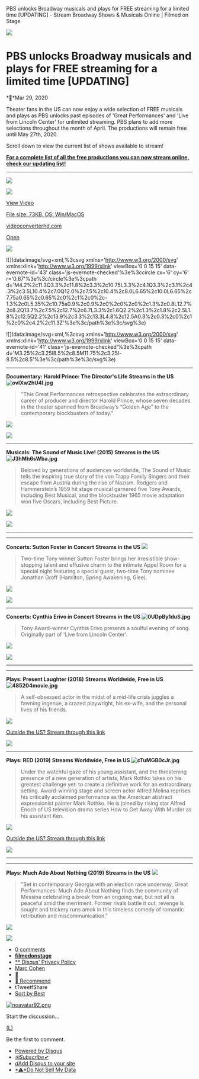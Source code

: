 PBS unlocks Broadway musicals and plays for FREE streaming for a limited time [UPDATING] - Stream Broadway Shows & Musicals Online | Filmed on Stage

![](../_resources/5e0fd5f5c638a2b12400413a9d83e7ab.png)

# PBS unlocks Broadway musicals and plays for FREE streaming for a limited time [UPDATING]

 **Mar 29, 2020

Theater fans in the US can now enjoy a wide selection of FREE musicals and plays as PBS unlocks past episodes of 'Great Performances' and 'Live from Lincoln Center' for unlimited streaming. PBS plans to add more selections throughout the month of April. The productions will remain free until May 27th, 2020.

Scroll down to view the current list of shows available to stream!

[**For a complete list of all the free productions you can now stream online, check our updating list!**](http://filmedonstage.com/news/76-free-musicals-and-plays-you-can-now-stream-during-the-coronavirus-outbreak-updating-daily)

* * *

[![](../_resources/589257034aaa4448e53a1d2741c9a84d.png)](https://googleads.g.doubleclick.net/aclk?sa=l&ai=C3RQEAfaEXtyqPJbK1fAP3-G_-AH-0OG3XN_WvurbC5b40pDBGRABIPaD9xRgu76ug9AKoAGl2r6KA8gBBqgDAcgDwwSqBKMCT9DHD6OQgcaz1kbowIR0aLRf1G5EkCgjJ9EIWJ4lTrMAl0PoIydlcdUB9Hf8zhJeVhZRXTToJYAra8cHpjzzdy898YLl9Ksi9dE1v-OxpAVq-7ngVi55hjeNGGJdgD-AuwCs-_jeDaJ8w6kVYNqZx9kjJCAPDBGmZCz-oi6sClP8iPDmqRbiX_bqtNobLg2zrjDRXHMfMi5CutwFbk0CS3bUjYZrFn--a9Ni84mjOQ30CCRbi6wDIzmEtMaWkQ-xFzJ1F-7uc96EpiRQf0RFlTSEZu0Z0C72YIrJoqI5tE9_UWRg9pzeSk9TC1kKcvx5oKLT-xLcETB6NR3iK6F9aySoh0D_iuyTvtr7HG_Zt9leXSquTzAPCbmibb1QI-xdXQFmwASM8Yep6wKgBjeAB42fhXeoB47OG6gH1ckbqAeT2BuoB5_bG6gHugaoB_DZG6gH8tkbqAemvhuoB-zVG6gH89EbqAfs1RuoB5bYG6gHwtob2AcB0ggJCIzjgBAQARgesQnsP0lBnQJQNIAKAZgLAcgLAdgTDIgUAQ&ae=1&num=1&sig=AOD64_1Zeyb2KZa4iEJwFpvyEmWVJSDSlA&client=ca-pub-2167593167546348&nb=9&adurl=https://www.videoconverterhd.com/index.jhtml%3Fpartner%3D%5ECRE%5Exdm737%26s1%3Dfilmedonstage.com%26s2%3DEAIaIQobChMInK-floXI6AIVFmUVCB3f8A8fEAEYASAAEgI96fD_BwE%26s3%3D97528182924%26s4%3D%26s5%3D%26gclid%3DEAIaIQobChMInK-floXI6AIVFmUVCB3f8A8fEAEYASAAEgI96fD_BwE)

[![](:/7daf7f2004f0ab717ac6fbcb1cc67e63)](https://googleads.g.doubleclick.net/aclk?sa=l&ai=C3RQEAfaEXtyqPJbK1fAP3-G_-AH-0OG3XN_WvurbC5b40pDBGRABIPaD9xRgu76ug9AKoAGl2r6KA8gBBqgDAcgDwwSqBKMCT9DHD6OQgcaz1kbowIR0aLRf1G5EkCgjJ9EIWJ4lTrMAl0PoIydlcdUB9Hf8zhJeVhZRXTToJYAra8cHpjzzdy898YLl9Ksi9dE1v-OxpAVq-7ngVi55hjeNGGJdgD-AuwCs-_jeDaJ8w6kVYNqZx9kjJCAPDBGmZCz-oi6sClP8iPDmqRbiX_bqtNobLg2zrjDRXHMfMi5CutwFbk0CS3bUjYZrFn--a9Ni84mjOQ30CCRbi6wDIzmEtMaWkQ-xFzJ1F-7uc96EpiRQf0RFlTSEZu0Z0C72YIrJoqI5tE9_UWRg9pzeSk9TC1kKcvx5oKLT-xLcETB6NR3iK6F9aySoh0D_iuyTvtr7HG_Zt9leXSquTzAPCbmibb1QI-xdXQFmwASM8Yep6wKgBjeAB42fhXeoB47OG6gH1ckbqAeT2BuoB5_bG6gHugaoB_DZG6gH8tkbqAemvhuoB-zVG6gH89EbqAfs1RuoB5bYG6gHwtob2AcB0ggJCIzjgBAQARgesQnsP0lBnQJQNIAKAZgLAcgLAdgTDIgUAQ&ae=1&num=1&sig=AOD64_1Zeyb2KZa4iEJwFpvyEmWVJSDSlA&client=ca-pub-2167593167546348&nb=19&adurl=https://www.videoconverterhd.com/index.jhtml%3Fpartner%3D%5ECRE%5Exdm737%26s1%3Dfilmedonstage.com%26s2%3DEAIaIQobChMInK-floXI6AIVFmUVCB3f8A8fEAEYASAAEgI96fD_BwE%26s3%3D97528182924%26s4%3D%26s5%3D%26gclid%3DEAIaIQobChMInK-floXI6AIVFmUVCB3f8A8fEAEYASAAEgI96fD_BwE)

[View Video](https://googleads.g.doubleclick.net/aclk?sa=l&ai=C3RQEAfaEXtyqPJbK1fAP3-G_-AH-0OG3XN_WvurbC5b40pDBGRABIPaD9xRgu76ug9AKoAGl2r6KA8gBBqgDAcgDwwSqBKMCT9DHD6OQgcaz1kbowIR0aLRf1G5EkCgjJ9EIWJ4lTrMAl0PoIydlcdUB9Hf8zhJeVhZRXTToJYAra8cHpjzzdy898YLl9Ksi9dE1v-OxpAVq-7ngVi55hjeNGGJdgD-AuwCs-_jeDaJ8w6kVYNqZx9kjJCAPDBGmZCz-oi6sClP8iPDmqRbiX_bqtNobLg2zrjDRXHMfMi5CutwFbk0CS3bUjYZrFn--a9Ni84mjOQ30CCRbi6wDIzmEtMaWkQ-xFzJ1F-7uc96EpiRQf0RFlTSEZu0Z0C72YIrJoqI5tE9_UWRg9pzeSk9TC1kKcvx5oKLT-xLcETB6NR3iK6F9aySoh0D_iuyTvtr7HG_Zt9leXSquTzAPCbmibb1QI-xdXQFmwASM8Yep6wKgBjeAB42fhXeoB47OG6gH1ckbqAeT2BuoB5_bG6gHugaoB_DZG6gH8tkbqAemvhuoB-zVG6gH89EbqAfs1RuoB5bYG6gHwtob2AcB0ggJCIzjgBAQARgesQnsP0lBnQJQNIAKAZgLAcgLAdgTDIgUAQ&ae=1&num=1&sig=AOD64_1Zeyb2KZa4iEJwFpvyEmWVJSDSlA&client=ca-pub-2167593167546348&nb=0&adurl=https://www.videoconverterhd.com/index.jhtml%3Fpartner%3D%5ECRE%5Exdm737%26s1%3Dfilmedonstage.com%26s2%3DEAIaIQobChMInK-floXI6AIVFmUVCB3f8A8fEAEYASAAEgI96fD_BwE%26s3%3D97528182924%26s4%3D%26s5%3D%26gclid%3DEAIaIQobChMInK-floXI6AIVFmUVCB3f8A8fEAEYASAAEgI96fD_BwE)

[File size: 73KB. OS: Win/MacOS](https://googleads.g.doubleclick.net/aclk?sa=l&ai=C3RQEAfaEXtyqPJbK1fAP3-G_-AH-0OG3XN_WvurbC5b40pDBGRABIPaD9xRgu76ug9AKoAGl2r6KA8gBBqgDAcgDwwSqBKMCT9DHD6OQgcaz1kbowIR0aLRf1G5EkCgjJ9EIWJ4lTrMAl0PoIydlcdUB9Hf8zhJeVhZRXTToJYAra8cHpjzzdy898YLl9Ksi9dE1v-OxpAVq-7ngVi55hjeNGGJdgD-AuwCs-_jeDaJ8w6kVYNqZx9kjJCAPDBGmZCz-oi6sClP8iPDmqRbiX_bqtNobLg2zrjDRXHMfMi5CutwFbk0CS3bUjYZrFn--a9Ni84mjOQ30CCRbi6wDIzmEtMaWkQ-xFzJ1F-7uc96EpiRQf0RFlTSEZu0Z0C72YIrJoqI5tE9_UWRg9pzeSk9TC1kKcvx5oKLT-xLcETB6NR3iK6F9aySoh0D_iuyTvtr7HG_Zt9leXSquTzAPCbmibb1QI-xdXQFmwASM8Yep6wKgBjeAB42fhXeoB47OG6gH1ckbqAeT2BuoB5_bG6gHugaoB_DZG6gH8tkbqAemvhuoB-zVG6gH89EbqAfs1RuoB5bYG6gHwtob2AcB0ggJCIzjgBAQARgesQnsP0lBnQJQNIAKAZgLAcgLAdgTDIgUAQ&ae=1&num=1&sig=AOD64_1Zeyb2KZa4iEJwFpvyEmWVJSDSlA&client=ca-pub-2167593167546348&nb=7&adurl=https://www.videoconverterhd.com/index.jhtml%3Fpartner%3D%5ECRE%5Exdm737%26s1%3Dfilmedonstage.com%26s2%3DEAIaIQobChMInK-floXI6AIVFmUVCB3f8A8fEAEYASAAEgI96fD_BwE%26s3%3D97528182924%26s4%3D%26s5%3D%26gclid%3DEAIaIQobChMInK-floXI6AIVFmUVCB3f8A8fEAEYASAAEgI96fD_BwE)

[videoconverterhd.com](https://googleads.g.doubleclick.net/aclk?sa=l&ai=C3RQEAfaEXtyqPJbK1fAP3-G_-AH-0OG3XN_WvurbC5b40pDBGRABIPaD9xRgu76ug9AKoAGl2r6KA8gBBqgDAcgDwwSqBKMCT9DHD6OQgcaz1kbowIR0aLRf1G5EkCgjJ9EIWJ4lTrMAl0PoIydlcdUB9Hf8zhJeVhZRXTToJYAra8cHpjzzdy898YLl9Ksi9dE1v-OxpAVq-7ngVi55hjeNGGJdgD-AuwCs-_jeDaJ8w6kVYNqZx9kjJCAPDBGmZCz-oi6sClP8iPDmqRbiX_bqtNobLg2zrjDRXHMfMi5CutwFbk0CS3bUjYZrFn--a9Ni84mjOQ30CCRbi6wDIzmEtMaWkQ-xFzJ1F-7uc96EpiRQf0RFlTSEZu0Z0C72YIrJoqI5tE9_UWRg9pzeSk9TC1kKcvx5oKLT-xLcETB6NR3iK6F9aySoh0D_iuyTvtr7HG_Zt9leXSquTzAPCbmibb1QI-xdXQFmwASM8Yep6wKgBjeAB42fhXeoB47OG6gH1ckbqAeT2BuoB5_bG6gHugaoB_DZG6gH8tkbqAemvhuoB-zVG6gH89EbqAfs1RuoB5bYG6gHwtob2AcB0ggJCIzjgBAQARgesQnsP0lBnQJQNIAKAZgLAcgLAdgTDIgUAQ&ae=1&num=1&sig=AOD64_1Zeyb2KZa4iEJwFpvyEmWVJSDSlA&client=ca-pub-2167593167546348&nb=1&adurl=https://www.videoconverterhd.com/index.jhtml%3Fpartner%3D%5ECRE%5Exdm737%26s1%3Dfilmedonstage.com%26s2%3DEAIaIQobChMInK-floXI6AIVFmUVCB3f8A8fEAEYASAAEgI96fD_BwE%26s3%3D97528182924%26s4%3D%26s5%3D%26gclid%3DEAIaIQobChMInK-floXI6AIVFmUVCB3f8A8fEAEYASAAEgI96fD_BwE)

[Open](https://googleads.g.doubleclick.net/aclk?sa=l&ai=C3RQEAfaEXtyqPJbK1fAP3-G_-AH-0OG3XN_WvurbC5b40pDBGRABIPaD9xRgu76ug9AKoAGl2r6KA8gBBqgDAcgDwwSqBKMCT9DHD6OQgcaz1kbowIR0aLRf1G5EkCgjJ9EIWJ4lTrMAl0PoIydlcdUB9Hf8zhJeVhZRXTToJYAra8cHpjzzdy898YLl9Ksi9dE1v-OxpAVq-7ngVi55hjeNGGJdgD-AuwCs-_jeDaJ8w6kVYNqZx9kjJCAPDBGmZCz-oi6sClP8iPDmqRbiX_bqtNobLg2zrjDRXHMfMi5CutwFbk0CS3bUjYZrFn--a9Ni84mjOQ30CCRbi6wDIzmEtMaWkQ-xFzJ1F-7uc96EpiRQf0RFlTSEZu0Z0C72YIrJoqI5tE9_UWRg9pzeSk9TC1kKcvx5oKLT-xLcETB6NR3iK6F9aySoh0D_iuyTvtr7HG_Zt9leXSquTzAPCbmibb1QI-xdXQFmwASM8Yep6wKgBjeAB42fhXeoB47OG6gH1ckbqAeT2BuoB5_bG6gHugaoB_DZG6gH8tkbqAemvhuoB-zVG6gH89EbqAfs1RuoB5bYG6gHwtob2AcB0ggJCIzjgBAQARgesQnsP0lBnQJQNIAKAZgLAcgLAdgTDIgUAQ&ae=1&num=1&sig=AOD64_1Zeyb2KZa4iEJwFpvyEmWVJSDSlA&client=ca-pub-2167593167546348&nb=8&adurl=https://www.videoconverterhd.com/index.jhtml%3Fpartner%3D%5ECRE%5Exdm737%26s1%3Dfilmedonstage.com%26s2%3DEAIaIQobChMInK-floXI6AIVFmUVCB3f8A8fEAEYASAAEgI96fD_BwE%26s3%3D97528182924%26s4%3D%26s5%3D%26gclid%3DEAIaIQobChMInK-floXI6AIVFmUVCB3f8A8fEAEYASAAEgI96fD_BwE)

[![](../_resources/1653342ae248a0cec346cb4c38f5fa76.png)](https://googleads.g.doubleclick.net/aclk?sa=l&ai=C3RQEAfaEXtyqPJbK1fAP3-G_-AH-0OG3XN_WvurbC5b40pDBGRABIPaD9xRgu76ug9AKoAGl2r6KA8gBBqgDAcgDwwSqBKMCT9DHD6OQgcaz1kbowIR0aLRf1G5EkCgjJ9EIWJ4lTrMAl0PoIydlcdUB9Hf8zhJeVhZRXTToJYAra8cHpjzzdy898YLl9Ksi9dE1v-OxpAVq-7ngVi55hjeNGGJdgD-AuwCs-_jeDaJ8w6kVYNqZx9kjJCAPDBGmZCz-oi6sClP8iPDmqRbiX_bqtNobLg2zrjDRXHMfMi5CutwFbk0CS3bUjYZrFn--a9Ni84mjOQ30CCRbi6wDIzmEtMaWkQ-xFzJ1F-7uc96EpiRQf0RFlTSEZu0Z0C72YIrJoqI5tE9_UWRg9pzeSk9TC1kKcvx5oKLT-xLcETB6NR3iK6F9aySoh0D_iuyTvtr7HG_Zt9leXSquTzAPCbmibb1QI-xdXQFmwASM8Yep6wKgBjeAB42fhXeoB47OG6gH1ckbqAeT2BuoB5_bG6gHugaoB_DZG6gH8tkbqAemvhuoB-zVG6gH89EbqAfs1RuoB5bYG6gHwtob2AcB0ggJCIzjgBAQARgesQnsP0lBnQJQNIAKAZgLAcgLAdgTDIgUAQ&ae=1&num=1&sig=AOD64_1Zeyb2KZa4iEJwFpvyEmWVJSDSlA&client=ca-pub-2167593167546348&nb=8&adurl=https://www.videoconverterhd.com/index.jhtml%3Fpartner%3D%5ECRE%5Exdm737%26s1%3Dfilmedonstage.com%26s2%3DEAIaIQobChMInK-floXI6AIVFmUVCB3f8A8fEAEYASAAEgI96fD_BwE%26s3%3D97528182924%26s4%3D%26s5%3D%26gclid%3DEAIaIQobChMInK-floXI6AIVFmUVCB3f8A8fEAEYASAAEgI96fD_BwE)

![](data:image/svg+xml,%3csvg xmlns='http://www.w3.org/2000/svg' xmlns:xlink='http://www.w3.org/1999/xlink' viewBox='0 0 15 15' data-evernote-id='43' class='js-evernote-checked'%3e%3ccircle cx='6' cy='6' r='0.67'%3e%3c/circle%3e%3cpath d='M4.2%2c11.3Q3.3%2c11.8%2c3.3%2c10.75L3.3%2c4.1Q3.3%2c3.1%2c4.3%2c3.5L10.4%2c7.0Q12.0%2c7.5%2c10.4%2c8.0L6.65%2c10.0L6.65%2c7.75a0.65%2c0.65%2c0%2c1%2c0%2c-1.3%2c0L5.35%2c10.75a0.9%2c0.9%2c0%2c0%2c0%2c1.3%2c0.8L12.7%2c8.2Q13.7%2c7.5%2c12.7%2c6.7L3.3%2c1.6Q2.2%2c1.3%2c1.8%2c2.5L1.8%2c12.5Q2.2%2c13.9%2c3.3%2c13.3L4.8%2c12.5A0.3%2c0.3%2c0%2c1%2c0%2c4.2%2c11.3Z'%3e%3c/path%3e%3c/svg%3e)

![](data:image/svg+xml,%3csvg xmlns='http://www.w3.org/2000/svg' xmlns:xlink='http://www.w3.org/1999/xlink' viewBox='0 0 15 15' data-evernote-id='41' class='js-evernote-checked'%3e%3cpath d='M3.25%2c3.25l8.5%2c8.5M11.75%2c3.25l-8.5%2c8.5'%3e%3c/path%3e%3c/svg%3e)

* * *

**Documentary: Harold Prince: The Director's Life**
**Streams in the US**
**![ovIXw2hU4I.jpg](../_resources/77f78c6f88a83dd017a55dab5b25bba6.jpg)**

> "This Great Performances retrospective celebrates the extraordinary career of producer and director Harold Prince, whose seven decades in the theater spanned from Broadway’s “Golden Age” to the contemporary blockbusters of today."

[![](../_resources/e9e067e8f7b456fd52f703f160c2b83d.png)](https://www.pbs.org/wnet/gperf/harold-prince-the-directors-life-full-film/9138/)

[![](../_resources/a0ca80aee6d1a20fe580441fc4184796.png)](http://filmedonstage.com/movies)

* * *

**Musicals: The Sound of Music Live! (2015)**
**Streams in the US**
**![J3hMh6sWba.jpg](../_resources/d2fb196624e28aed37c7338c1e3dc426.jpg)**

> Beloved by generations of audiences worldwide, The Sound of Music tells the inspiring true story of the von Trapp Family Singers and their escape from Austria during the rise of Nazism. Rodgers and Hammerstein’s 1959 hit stage musical garnered five Tony Awards, including Best Musical, and the blockbuster 1965 movie adaptation won five Oscars, including Best Picture.

[![](../_resources/e9e067e8f7b456fd52f703f160c2b83d.png)](https://www.pbs.org/wnet/gperf/the-sound-of-music-full-episode/9037/)

[![](../_resources/a0ca80aee6d1a20fe580441fc4184796.png)](http://filmedonstage.com/movies)

* * *

* * *

**Concerts: Sutton Foster in Concert**
**Streams in the US**
**![](../_resources/82d1ddb4524e0c61a2d7dcf2fec33f9f.png)**

> Two-time Tony winner Sutton Foster brings her irresistible show-stopping talent and effusive charm to the intimate Appel Room for a special night featuring a special guest, two-time Tony nominee Jonathan Groff (Hamilton, Spring Awakening, Glee).

[![](../_resources/e9e067e8f7b456fd52f703f160c2b83d.png)](https://www.pbs.org/video/sutton-foster-in-concert-yu1wg5/)

[![](../_resources/a0ca80aee6d1a20fe580441fc4184796.png)](http://filmedonstage.com/movies)

* * *

**Concerts: Cynthia Erivo in Concert**
**Streams in the US**
**![0UDpBy1duS.jpg](../_resources/7b624604fee3b1a2906c39e90c7d1b5c.jpg)**

> Tony Award-winner Cynthia Erivo presents a soulful evening of song. Originally part of 'Live from Lincoln Center'.

[![](../_resources/e9e067e8f7b456fd52f703f160c2b83d.png)](https://www.pbs.org/live-from-lincoln-center/watch-video/)

[![](../_resources/a0ca80aee6d1a20fe580441fc4184796.png)](http://filmedonstage.com/movies)

* * *

* * *

**Plays: Present Laughter (2018)**
**Streams Worldwide, Free in US**
**![485204movie.jpg](../_resources/7b3d4c3d1767a869603b2effc707d0f3.jpg)**

> A self-obsessed actor in the midst of a mid-life crisis juggles a fawning ingenue, a crazed playwright, his ex-wife, and the personal lives of his friends.

[![](../_resources/e9e067e8f7b456fd52f703f160c2b83d.png)](https://www.pbs.org/wnet/gperf/noel-cowards-present-laughter-full-episode/7618/)

[Outside the US? Stream through this link](http://filmedonstage.com/series/118-present-laughter)

[![](../_resources/a0ca80aee6d1a20fe580441fc4184796.png)](http://filmedonstage.com/movies)

* * *

**Plays: RED (2019)**
**Streams Worldwide, Free in US**
**![cTuMGB0cJr.jpg](../_resources/55d6803687736cd1a7d0fdd2975d74c3.jpg)**

> Under the watchful gaze of his young assistant, and the threatening presence of a new generation of artists, Mark Rothko takes on his greatest challenge yet: to create a definitive work for an extraordinary setting. Award-winning stage and screen actor Alfred Molina reprises his critically acclaimed performance as the American abstract expressionist painter Mark Rothko. He is joined by rising star Alfred Enoch of US television drama series How to Get Away With Murder as his assistant Ken.

[![](../_resources/e9e067e8f7b456fd52f703f160c2b83d.png)](https://www.pbs.org/video/red-aci5l0/)

[Outside the US? Stream through this link](http://filmedonstage.com/series/192-red)

[![](../_resources/a0ca80aee6d1a20fe580441fc4184796.png)](http://filmedonstage.com/movies)

* * *

* * *

**Plays: Much Ado About Nothing (2019)**
**Streams in the US**
**![](../_resources/cbced9a2d79b454c54303f8ebda30474.png)**

> "Set in contemporary Georgia with an election race underway, Great Performances: Much Ado About Nothing finds the community of Messina celebrating a break from an ongoing war, but not all is peaceful amid the merriment. Former rivals battle it out, revenge is sought and trickery runs amok in this timeless comedy of romantic retribution and miscommunication."

[![](../_resources/e9e067e8f7b456fd52f703f160c2b83d.png)](https://www.pbs.org/wnet/gperf/much-ado-about-nothing-full-episode/10194/)

[![](../_resources/a0ca80aee6d1a20fe580441fc4184796.png)](http://filmedonstage.com/movies)

- [0 comments]()
- [**filmedonstage**](https://disqus.com/home/forums/filmedonstage/)
- [** Disqus' Privacy Policy](https://help.disqus.com/customer/portal/articles/466259-privacy-policy)
- [Marc Cohen](https://disqus.com/embed/comments/?base=default&f=filmedonstage&t_u=http%3A%2F%2Ffilmedonstage.com%2Fnews%2F83-pbs-unlocks-broadway-musicals-and-plays-for-free-streaming-for-a-limited-time&t_d=PBS%20unlocks%20Broadway%20musicals%20and%20plays%20for%20FREE%20streaming%20for%20a%20limited%20time%20%5BUPDATING%5D%20-%20Stream%20Broadway%20Shows%20%26%20Musicals%20Online%20%7C%20Filmed%20on%20Stage&t_t=PBS%20unlocks%20Broadway%20musicals%20and%20plays%20for%20FREE%20streaming%20for%20a%20limited%20time%20%5BUPDATING%5D%20-%20Stream%20Broadway%20Shows%20%26%20Musicals%20Online%20%7C%20Filmed%20on%20Stage&s_o=default#)
- [](https://disqus.com/home/inbox/)
- [ Recommend](https://disqus.com/embed/comments/?base=default&f=filmedonstage&t_u=http%3A%2F%2Ffilmedonstage.com%2Fnews%2F83-pbs-unlocks-broadway-musicals-and-plays-for-free-streaming-for-a-limited-time&t_d=PBS%20unlocks%20Broadway%20musicals%20and%20plays%20for%20FREE%20streaming%20for%20a%20limited%20time%20%5BUPDATING%5D%20-%20Stream%20Broadway%20Shows%20%26%20Musicals%20Online%20%7C%20Filmed%20on%20Stage&t_t=PBS%20unlocks%20Broadway%20musicals%20and%20plays%20for%20FREE%20streaming%20for%20a%20limited%20time%20%5BUPDATING%5D%20-%20Stream%20Broadway%20Shows%20%26%20Musicals%20Online%20%7C%20Filmed%20on%20Stage&s_o=default#)
- tTweetfShare
- [Sort by Best](https://disqus.com/embed/comments/?base=default&f=filmedonstage&t_u=http%3A%2F%2Ffilmedonstage.com%2Fnews%2F83-pbs-unlocks-broadway-musicals-and-plays-for-free-streaming-for-a-limited-time&t_d=PBS%20unlocks%20Broadway%20musicals%20and%20plays%20for%20FREE%20streaming%20for%20a%20limited%20time%20%5BUPDATING%5D%20-%20Stream%20Broadway%20Shows%20%26%20Musicals%20Online%20%7C%20Filmed%20on%20Stage&t_t=PBS%20unlocks%20Broadway%20musicals%20and%20plays%20for%20FREE%20streaming%20for%20a%20limited%20time%20%5BUPDATING%5D%20-%20Stream%20Broadway%20Shows%20%26%20Musicals%20Online%20%7C%20Filmed%20on%20Stage&s_o=default#)

[![noavatar92.png](../_resources/675fb4b91ca717db030507f2d84bcfdf.png)](https://disqus.com/by/disqus_Q5LZbDr3pW/)

Start the discussion…

[(L)](https://disqus.com/embed/comments/?base=default&f=filmedonstage&t_u=http%3A%2F%2Ffilmedonstage.com%2Fnews%2F83-pbs-unlocks-broadway-musicals-and-plays-for-free-streaming-for-a-limited-time&t_d=PBS%20unlocks%20Broadway%20musicals%20and%20plays%20for%20FREE%20streaming%20for%20a%20limited%20time%20%5BUPDATING%5D%20-%20Stream%20Broadway%20Shows%20%26%20Musicals%20Online%20%7C%20Filmed%20on%20Stage&t_t=PBS%20unlocks%20Broadway%20musicals%20and%20plays%20for%20FREE%20streaming%20for%20a%20limited%20time%20%5BUPDATING%5D%20-%20Stream%20Broadway%20Shows%20%26%20Musicals%20Online%20%7C%20Filmed%20on%20Stage&s_o=default#)

Be the first to comment.

- [Powered by Disqus](https://disqus.com/)
- [*✉*Subscribe*✔*](https://disqus.com/embed/comments/?base=default&f=filmedonstage&t_u=http%3A%2F%2Ffilmedonstage.com%2Fnews%2F83-pbs-unlocks-broadway-musicals-and-plays-for-free-streaming-for-a-limited-time&t_d=PBS%20unlocks%20Broadway%20musicals%20and%20plays%20for%20FREE%20streaming%20for%20a%20limited%20time%20%5BUPDATING%5D%20-%20Stream%20Broadway%20Shows%20%26%20Musicals%20Online%20%7C%20Filmed%20on%20Stage&t_t=PBS%20unlocks%20Broadway%20musicals%20and%20plays%20for%20FREE%20streaming%20for%20a%20limited%20time%20%5BUPDATING%5D%20-%20Stream%20Broadway%20Shows%20%26%20Musicals%20Online%20%7C%20Filmed%20on%20Stage&s_o=default#)
- [*d*Add Disqus to your site](https://publishers.disqus.com/engage?utm_source=filmedonstage&utm_medium=Disqus-Footer)
- [*⚠*Do Not Sell My Data](https://disqus.com/data-sharing-settings/)